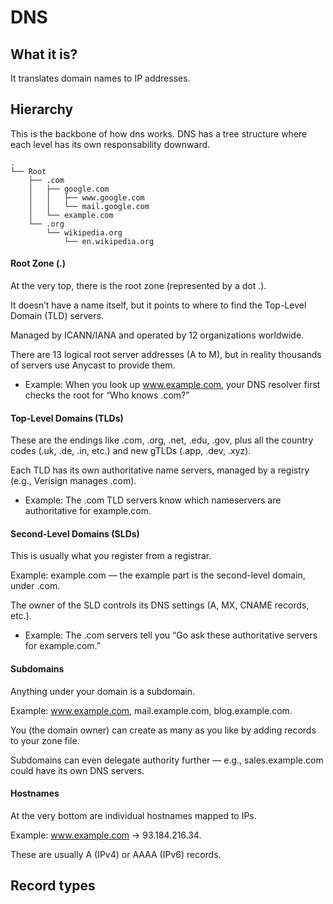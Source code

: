 # DNS

## What it is?

It translates domain names to IP addresses.

## Hierarchy

This is the backbone of how dns works. DNS has a tree structure where each level has its own responsability downward.

```shell
.
└── Root
    ├── .com
    │   ├── google.com
    │   │   ├── www.google.com
    │   │   └── mail.google.com
    │   └── example.com
    └── .org
        └── wikipedia.org
            └── en.wikipedia.org

```

#### Root Zone (.)

At the very top, there is the root zone (represented by a dot .).

It doesn’t have a name itself, but it points to where to find the Top-Level Domain (TLD) servers.

Managed by ICANN/IANA and operated by 12 organizations worldwide.

There are 13 logical root server addresses (A to M), but in reality thousands of servers use Anycast to provide them.

- Example:
When you look up www.example.com, your DNS resolver first checks the root for “Who knows .com?”

#### Top-Level Domains (TLDs)

These are the endings like .com, .org, .net, .edu, .gov, plus all the country codes (.uk, .de, .in, etc.) and new gTLDs (.app, .dev, .xyz).

Each TLD has its own authoritative name servers, managed by a registry (e.g., Verisign manages .com).

- Example:
The .com TLD servers know which nameservers are authoritative for example.com.

#### Second-Level Domains (SLDs)

This is usually what you register from a registrar.

Example: example.com — the example part is the second-level domain, under .com.

The owner of the SLD controls its DNS settings (A, MX, CNAME records, etc.).

- Example:
The .com servers tell you “Go ask these authoritative servers for example.com.”

#### Subdomains

Anything under your domain is a subdomain.

Example: www.example.com, mail.example.com, blog.example.com.

You (the domain owner) can create as many as you like by adding records to your zone file.

Subdomains can even delegate authority further — e.g., sales.example.com could have its own DNS servers.

#### Hostnames

At the very bottom are individual hostnames mapped to IPs.

Example: www.example.com → 93.184.216.34.

These are usually A (IPv4) or AAAA (IPv6) records.

## Record types